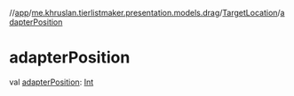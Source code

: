 //[app](../../../index.md)/[me.khruslan.tierlistmaker.presentation.models.drag](../index.md)/[TargetLocation](index.md)/[adapterPosition](adapter-position.md)

# adapterPosition

val [adapterPosition](adapter-position.md): [Int](https://kotlinlang.org/api/latest/jvm/stdlib/kotlin/-int/index.html)
